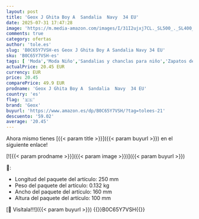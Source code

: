 ```yaml
---
layout: post
title: 'Geox J Ghita Boy A  Sandalia  Navy  34 EU'
date: 2025-07-31 17:47:28
image: 'https://m.media-amazon.com/images/I/31I2ujxj7CL._SL500_._SL400_.jpg'
comments: true
category: ofertas
author: 'tole.es'
slug: 'B0C65Y7VSH-es Geox J Ghita Boy A Sandalia Navy 34 EU'
sku: 'B0C65Y7VSH-es'
tags: [ 'Moda','Moda Niño','Sandalias y chanclas para niño','Zapatos de niño','geox','sandalia','🇪🇸', ]
actualPrice: 20.45 EUR
currency: EUR
price: 20.45
comparePrice: 49.9 EUR
prodname: 'Geox J Ghita Boy A  Sandalia  Navy  34 EU'
country: 'es'
flag: '🇪🇸'
brand: 'Geox'
buyurl: 'https://www.amazon.es/dp/B0C65Y7VSH/?tag=tolees-21'
descuento: '59.02'
average: '20.45'
---
```


Ahora mismo tienes [{{< param title >}}]({{< param buyurl >}}) en el siguiente enlace!

[![{{< param prodname >}}]({{< param image >}})]({{< param buyurl >}})

🔎:

- Longitud del paquete del artículo: 250 mm
- Peso del paquete del artículo: 0.132 kg
- Ancho del paquete del artículo: 160 mm
- Altura del paquete del artículo: 100 mm

[🛒 Visítala!!!]({{< param buyurl >}})
{{<world>}}B0C65Y7VSH{{</world>}}
